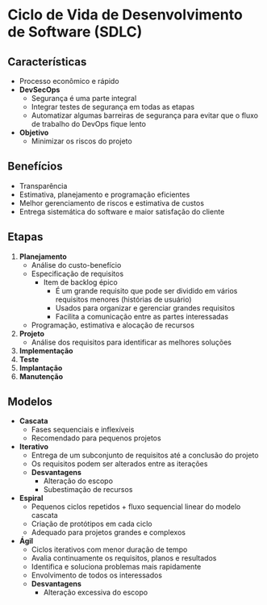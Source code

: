 # Ciclo de Vida de Desenvolvimento de Software (SDLC)

## Características

- Processo econômico e rápido
- **DevSecOps**
  - Segurança é uma parte integral
  - Integrar testes de segurança em todas as etapas
  - Automatizar algumas barreiras de segurança para evitar que o fluxo de trabalho do DevOps fique lento
- **Objetivo**
  - Minimizar os riscos do projeto

## Benefícios

- Transparência
- Estimativa, planejamento e programação eficientes
- Melhor gerenciamento de riscos e estimativa de custos
- Entrega sistemática do software e maior satisfação do cliente

## Etapas

1. **Planejamento**
   - Análise do custo-benefício
   - Especificação de requisitos
     - Item de backlog épico
       - É um grande requisito que pode ser dividido em vários requisitos menores (histórias de usuário)
       - Usados para organizar e gerenciar grandes requisitos
       - Facilita a comunicação entre as partes interessadas
   - Programação, estimativa e alocação de recursos
2. **Projeto**
   - Análise dos requisitos para identificar as melhores soluções
3. **Implementação**
4. **Teste**
5. **Implantação**
6. **Manutenção**

## Modelos

- **Cascata**
  - Fases sequenciais e inflexíveis
  - Recomendado para pequenos projetos
- **Iterativo**
  - Entrega de um subconjunto de requisitos até a conclusão do projeto
  - Os requisitos podem ser alterados entre as iterações
  - **Desvantagens**
    - Alteração do escopo
    - Subestimação de recursos
- **Espiral**
  - Pequenos ciclos repetidos + fluxo sequencial linear do modelo cascata
  - Criação de protótipos em cada ciclo
  - Adequado para projetos grandes e complexos
- **Ágil**
  - Ciclos iterativos com menor duração de tempo
  - Avalia continuamente os requisitos, planos e resultados
  - Identifica e soluciona problemas mais rapidamente
  - Envolvimento de todos os interessados
  - **Desvantagens**
    - Alteração excessiva do escopo

